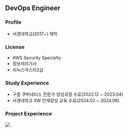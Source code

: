 ## DevOps Engineer
### Profile
- 서경대학교(2017~) 재학
### License
- AWS Security Specialty
- 정보처리기사
- 리눅스마스터2급
### Study Experience
- 구름 쿠버네티스 전문가 양성과정 수료(2022.12 ~ 2023.04)
- 서경대학교 SW 인재양성 교육 수료(2024.02 ~ 2024.06)
### Project Experience

<img src="https://github.com/user-attachments/assets/e2d9f01b-2f65-42df-9db7-69b16f7bacbe">


